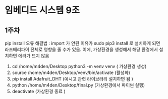 임베디드 시스템 9조
==============


1주차
---
pip install 오류 해결법 
: import 가 안된 이유가 sudo pip3 install 로 설치하게 되면 라즈베리파이 전체로 영향을 줄 수가 있음. 이에, 가상환경을 생성해서 해당 환경에서 설치하면 에러가 뜨지 않음 
1. cd /home/m4den/Desktop python3 -m venv venv ( 가상환경 생성)
2. source /home/m4den/Desktop/venv/bin/activate (활성화)
3. pip install Adafruit_DHT (예시고 관련 라이브러리 설치하면 됨 )
4. python /home/m4den/Desktop/final.py (가상환경에서 파이썬 실행)
5. deactivate (가상환경 종료 )
